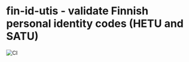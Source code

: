 fin-id-utis - validate Finnish personal identity codes (HETU and SATU)
======================================================================

![CI](https://github.com/mpolla/fin-id-utils/workflows/CI/badge.svg)
